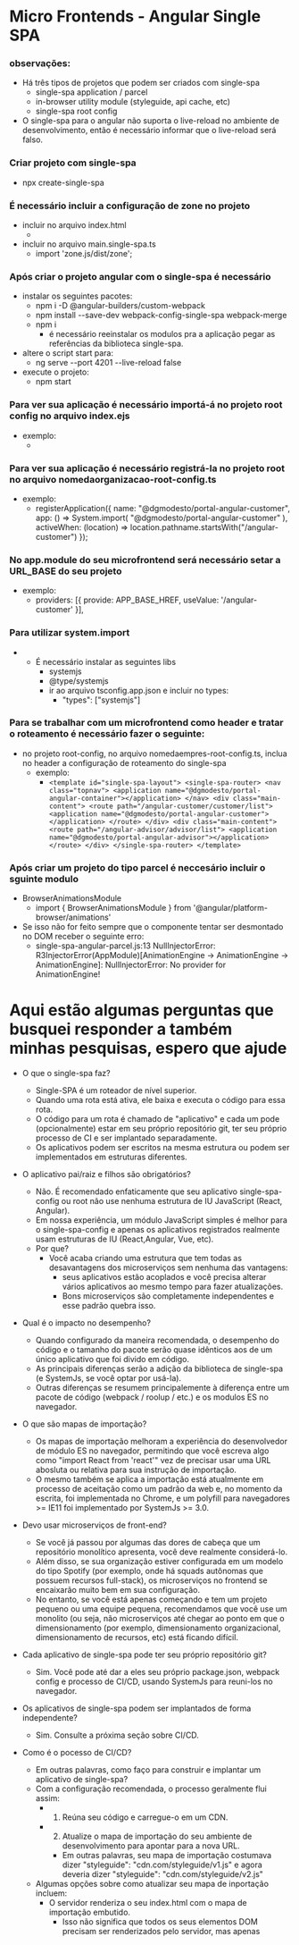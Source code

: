 # Micro Frontends - Angular Single SPA

### observações:

- Há três tipos de projetos que podem ser criados com single-spa
  - single-spa application / parcel
  - in-browser utility module (styleguide, api cache, etc)
  - single-spa root config
- O single-spa para o angular não suporta o live-reload no ambiente de desenvolvimento, então é necessário informar que o live-reload será falso.

### Criar projeto com single-spa

- npx create-single-spa

### É necessário incluir a configuração de zone no projeto

- incluir no arquivo index.html
  - <script src="https://unpkg.com/zone.js"></script>
- incluir no arquivo main.single-spa.ts
  - import 'zone.js/dist/zone';

### Após criar o projeto angular com o single-spa é necessário

- instalar os seguintes pacotes:
  - npm i -D @angular-builders/custom-webpack
  - npm install --save-dev webpack-config-single-spa webpack-merge
  - npm i
    - é necessário reeinstalar os modulos pra a aplicação pegar as referências da biblioteca single-spa.
- altere o script start para:
  - ng serve --port 4201 --live-reload false
- execute o projeto:
  - npm start

### Para ver sua aplicação é necessário importá-á no projeto root config no arquivo index.ejs

- exemplo:
  - <script type="systemjs-importmap">
      {
        "imports": {
          "portal-angular-customer": "//localhost:4200/main.js",
        }
      }
    </script>

### Para ver sua aplicação é necessário registrá-la no projeto root no arquivo nomedaorganizacao-root-config.ts

- exemplo:
  - registerApplication({
    name: "@dgmodesto/portal-angular-customer",
    app: () =>
    System.import(
    "@dgmodesto/portal-angular-customer"
    ),
    activeWhen: (location) => location.pathname.startsWith("/angular-customer")
    });

### No app.module do seu microfrontend será necessário setar a URL_BASE do seu projeto

- exemplo:
  - providers: [{ provide: APP_BASE_HREF, useValue: '/angular-customer' }],

### Para utilizar system.import

- - É necessário instalar as seguintes libs
    - systemjs
    - @type/systemjs
    - ir ao arquivo tsconfig.app.json e incluir no types:
      - "types": ["systemjs"]

### Para se trabalhar com um microfrontend como header e tratar o roteamento é necessário fazer o seguinte:

- no projeto root-config, no arquivo nomedaempres-root-config.ts, inclua no header a configuração de roteamento do single-spa
  - exemplo:
    - `<template id="single-spa-layout"> <single-spa-router> <nav class="topnav"> <application name="@dgmodesto/portal-angular-container"></application> </nav> <div class="main-content"> <route path="/angular-customer/customer/list"> <application name="@dgmodesto/portal-angular-customer"></application> </route> </div> <div class="main-content"> <route path="/angular-advisor/advisor/list"> <application name="@dgmodesto/portal-angular-advisor"></application> </route> </div> </single-spa-router> </template>`

### Após criar um projeto do tipo parcel é neccesário incluir o sguinte modulo

- BrowserAnimationsModule
  - import { BrowserAnimationsModule } from '@angular/platform-browser/animations'
- Se isso não for feito sempre que o componente tentar ser desmontado no DOM receber o seguinte erro:
  - single-spa-angular-parcel.js:13 NullInjectorError: R3InjectorError(AppModule)[AnimationEngine -> AnimationEngine -> AnimationEngine]: NullInjectorError: No provider for AnimationEngine!

#

# Aqui estão algumas perguntas que busquei responder a também minhas pesquisas, espero que ajude

- O que o single-spa faz?

  - Single-SPA é um roteador de nível superior.
  - Quando uma rota está ativa, ele baixa e executa o código para essa rota.
  - O código para um rota é chamado de "aplicativo" e cada um pode (opcionalmente) estar em seu próprio repositório git, ter seu próprio processo de CI e ser implantado separadamente.
  - Os aplicativos podem ser escritos na mesma estrutura ou podem ser implementados em estruturas diferentes.

- O aplicativo pai/raiz e filhos são obrigatórios?

  - Não. É recomendado enfaticamente que seu aplicativo single-spa-config ou root não use nenhuma estrutura de IU JavaScript (React, Angular).
  - Em nossa experiência, um módulo JavaScript simples é melhor para o single-spa-config e apenas os aplicativos registrados realmente usam estruturas de IU (React,Angular, Vue, etc).
  - Por que?
    - Você acaba criando uma estrutura que tem todas as desavantagens dos microserviços sem nenhuma das vantagens:
      - seus aplicativos estão acoplados e você precisa alterar vários aplicativos ao mesmo tempo para fazer atualizações.
      - Bons microserviços são completamente independentes e esse padrão quebra isso.

- Qual é o impacto no desempenho?

  - Quando configurado da maneira recomendada, o desempenho do código e o tamanho do pacote serão quase idênticos aos de um único aplicativo que foi divido em código.
  - As principais diferenças serão a adição da biblioteca de single-spa (e SystemJs, se você optar por usá-la).
  - Outras diferenças se resumem principalemente à diferença entre um pacote de código (webpack / roolup / etc.) e os modulos ES no navegador.

- O que são mapas de importação?

  - Os mapas de importação melhoram a experiência do desenvolvedor de módulo ES no navegador, permitindo que você escreva algo como "import React from 'react'" vez de precisar usar uma URL abosluta ou relativa para sua instrução de importação.
  - O mesmo também se aplica a importação está atualmente em processo de aceitação como um padrão da web e, no momento da escrita, foi implementada no Chrome, e um polyfill para navegadores >= IE11 foi implementado por SystemJs >= 3.0.

- Devo usar microserviços de front-end?
  - Se você já passou por algumas das dores de cabeça que um repositório monolítico apresenta, você deve realmente considerá-lo.
  - Além disso, se sua organização estiver configurada em um modelo do tipo Spotify (por exemplo, onde há squads autônomas que possuem recursos full-stack), os microserviços no frontend se encaixarão muito bem em sua configuração.
  - No entanto, se você está apenas começando e tem um projeto pequeno ou uma equipe pequena, recomendamos que você use um monolito (ou seja, não microserviços até chegar ao ponto em que o dimensionamento (por exemplo, dimensionamento organizacional, dimensionamento de recursos, etc) está ficando difícil.
- Cada aplicativo de single-spa pode ter seu próprio repositório git?

  - Sim. Você pode até dar a eles seu próprio package.json, webpack config e processo de CI/CD, usando SystemJs para reuni-los no navegador.

- Os aplicativos de single-spa podem ser implantados de forma independente?
  - Sim. Consulte a próxima seção sobre CI/CD.
- Como é o pocesso de CI/CD?

  - Em outras palavras, como faço para construir e implantar um aplicativo de single-spa?
  - Com a configuração recomendada, o processo geralmente flui assim:
    - 1. Reúna seu código e carregue-o em um CDN.
    - 2. Atualize o mapa de importação do seu ambiente de desenvolvimento para apontar para a nova URL.
      - Em outras palavras, seu mapa de importação costumava dizer "styleguide": "cdn.com/styleguide/v1.js" e agora deveria dizer "styleguide": "cdn.com/styleguide/v2.js"
  - Algumas opções sobre como atualizar seu mapa de inportação incluem:
    - O servidor renderiza o seu index.html com o mapa de importação embutido.
      - Isso não significa que todos os seus elementos DOM precisam ser renderizados pelo servidor, mas apenas <script type="systemhs-importmap"> elemento.
      - Fornece uma API que atualiza uma tabela de banco de dados ou um arquivo local para o servidor.
    - Tenha seu próprio mapa de importação em um CDN e use import-map-deployer ou similar para atualizar o mapa de importação durante seu processo de CI.
      - Este método tem um pequeno impacto no desempenho, mas geralmente é mais fácil de configurar se você ainda não tiver uma configuração renderizada pelo servidor.
      - Você também pode pré-carregar o arquivo de mapa de importação para ajudar a fornecer um pequeno aumento de velocidade.

- O single-spa requer considerações adicionais de segurança?

  - Não. O single-spa não adiciona, desvia ou tenta contornar quaisquer medidas de segurança JavaScript do navegador.
    - As necessidades de segurança de seus aplicativos são as mesmas que se você não usasse single-spa
  - Fora disso, os aplicativos da web podem usar os seguintes recursos que têm suas próprias considerações de segurança com as quais você pode precisar se familiarizar:
    - Importações dinâmicas do módulo ES6
      - Os aplicativos baseados em Webpack usam a implementação de importações dinâmicas^ do Webpack
    - Compartilhamento de recursos de origem cruzada (CORS)
    - Política de segurança de conteúdo (CSP)
      - As importações de módulos se relacionam especificamente com o CSP script-src
    - Os mapas de importação também são regidos por CSP.
      - Consulte também "Fornecimento de metadados fora de banda para cada módulo"

- Single-SPA tem diferentes categorias de microfrontends.
- Depende de onde e como você irá usar cada um deles. No entanto há recomendações

- Há 3 tipos de microfrontends que podemos criar com single-spa
  - Aplicativo
    - Encaminhamento
      - tem múltiplas rotas
    - API
      - Api declarativa
    - Renderiza UI
      - Renderiza UI
    - Ciclos de vida
      - Ciclos de vida gerenciados pelo single-spa
    - Quando usar
      - bloco de construção do núcleo
  - Parcel
    - Encaminhamento
      - não tem rota
    - API
      - API Imperativa
    - Renderiza UI
      - Renderiza UI
    - Ciclos de vida
      - Ciclos de vida gerenciados personalizados
    - Quando usar
      - necessário apenas com frameworks
  - Utilitário
    - Encaminhamento
      - não tem rotas
    - API
      - exporta uma interface pública
    - Renderiza UI
      - pode ou não renderizar UI
    - Ciclos de vida
      - módulo externo: nenhum ciclo de vida direto do single-spa
    - Quando usar
      - útil para compartilhar uma lógica comum ou criar um serviço.
- Layout Engine

  - O single-spa-layout pacote npm é um complemento opcional para o single-spa.
  - O mecanismo de layout fornece uma API de roteamento que controla suas rotas de nível superior, aplicativos e elementos dom.
  - O uso de layout de single-spa torna mais fácil realizar o suguinte:
    - Posicionamento de DOM o ordenação de aplicativos
    - Carregando UIs quando os aplicativos são baixados.
    - Rotas padrão para páginas não encontradas /404.
    - Transições entre rotas (implementação pendentes)
    - Renderização do lado do servidor de aplicativos de single-spa
    - Páginas de erro.
  - No navegador, o mecanismo de layout executa duas tarefas principais:
    - 1. Gerar configuração de registros de single-spa a partir de um elemento HTML e/ou objeto JSON.
    - 2. Ouça os eventos de roteamento para garantir que todos os elementos DOM sejam dispostos corretamente antes que os aplicativos de single-spa sejam montados.
  - No servidor, o mecanismo de layout execua duas tarefas:
    - 1. Construa um objeto de layout de servidor a partir de um modelo HTML.
    - 2. Envie um documento HTML (cabeçalhos e corpo de resposta HTTP) ao navegador, com base no objeto de layout do servidor e na rota atual.

- CSS

  - Em uma arquitetura microfrontend, é importante ter CSS compartilhado e CSS específico de microfrontend.
    - Deve haver apenas uma cópia de todos CSS compartilhados, e CSS específico para um microfrontend deve ter o escopo definido para que os nomes das classes não colidam entre os microfrontends.
  - CSS Compartilhado
    - É melhor para o desempenho e a experiência do desenvolvedor ter algum CSS compartilhado.
      - Frequentemente, o CSS compartilhado faz parte de um "guia de estilo" ou "sistema de design"
    - Às vezes, o sistema de design é criado internamente por uma empresa e, outras vezes, é um sistema de design de código aberto que está disponível no npm (Material UI, Bootstrap, Semantic UI, etc).
      - Para ambos os casos, é importante que haja apenas uma única cópia do CSS na página a qualquer momento.
      - Ao usar a configuração recomendada, isso é feito seguindo as técnicas nesta documentação.
    - Além de compatilhar estilos de componentees, o guia de estilo ou sistema de design também geralmente inlcui redefinições CSS e classes de utilitários.
  - Sistema de design interno
    - A recomendação para sisteas de design internos é criar um microfrontend utilitário (geralmente denominado @your-org-name/styleguide).
      - Contidos no microfrontend do utilitário estão os componentes CSS e JavaScript compartilhados que estão disponíveis para todos os outros microfrontends usarem.
    - Outros microfrontends podem acessar componentes JavaScript compartilhados por meio de importações cross-microfrontend e aplicar classes CSS globais compartilhadas a seus componentes da maneira normal (<div class="bold">).
    - Aqui esão alguns exemplos:
      - https://github.com/react-microfrontends/styleguide
      - https://github.com/vue-microfrontends/styleguide
      - https://github.com/polyglot-microfrontends/styleguide
    - A alternativa para criar um microfrontend utilitário para seu guia de estilo é publicá-lo no npm.
      - A desvantagem dessa abordagem é qu ela torna mais fácil ter cópias duplicadas do guia de estilo e também ter diferentes versões do guia de estilo.
      - Os pacotes NPM não são implementaveis de forma independente, nem são singletons, mas para um guia de estiloo é frequentemente desejável gerenciá-lo centralmente e podem ser implementados separadamente dos microfrontends que os utilizam.
  - Sistema de design de terceiros
    - Ao usar um sistema de design de terceiros, como Material UI, Bootstrap, Semantic, etc, é importante que apenas uma cópia e versão do sistema de design seja carregada na página.
    - Para fazer isso, aqui estão duas opções de implementação.
      - 1.  Adicione as bibliotecas do sistema de design ao seu mapa de importação SystemJs e, em seguida, marque-as como externas.
        - Como alternativa, faça o equivalente com federação de módulo.
      - 2.  Crie um microfrontend de utilitário (frequentemente chamado @your-org-name/styleguide que contém todos os componentes CSS e JavaScript compartilhados.
        - Reexporte os componentes do sistema de design para que todos os outros microfrontends possam acessá-los por meio de importações de microfrontend cruzados
          - import { Button } from '@your-org-name/styleguide'
    - Uma vez que o sistema de design esteja devidamente compartilhado, todos os seus componentes CSS e JavaScript serã incluídos apenas uma vez na página da Web.
      - O código que usa os componentes do sistema de design permanece inalterado.
  - Propriedades personalizadas CSS
    - Os navegadores suportam propriedades personalizadas CSS (ás vezes chamadas de variáveis CSS), que facilitam o compartilhamento de CSS entre microfronteds.
    - Qualquer variável CSS aplicada ao :root pseudoelemento é acessível a qualquer outro microfronted.
      - exemplo:
        - Em seu guia de estilo / sistema de design
          - :root { --azul: #0000ff }
        - Em um microfrontend individual
          - cor: var(--azul)
    - Nenhuma configuração extra é necessária para que isso funcione, pois isso é integrado ao navegador.
  - CSS com escopo
    - Para todos os CSS específicos para um determinado microfronted ou componente, é preferível definir o escopo do CSS.
    - Em geral, as classes CSS são globais por padrão, mas "escopo" se refere ao encapsulamento do CSS de forma que ele se aplique apenas a um componente ou microfronted.
    - Os snippets de código abaixo demonstram algumas maneiras de como isso é possível.
    - exemplo:
      - Não é recomendado classe css sem escopo.
        - .settings { cor: blue }
      - Definido pelo sufixo de todas as classes css com um hash exclusivo.
        - Isso geralmente é feito por ferramentas de construção, particulamente Módulos CSS via css-loader do Webpack (https://webpack.js.org/loader/css-loader/)
        - .settings-33432fwre342kl { cor: blue }
      - Definido pelo sufixo de todas as classes CSS com um hash exclusivo e também adicionando um prefixo exclusivo (como o nome do microfrontend) para classes.
        - Esta é uma variante do anterior, exceto garante nenhma colisão de hashes gerados.
          - .app1\_\_settings-24j234kl3j4k3l2j { cor: blue }
      - Escopo via seletor de contêiner.
        - As aplicações de single-spa geralmente são embalados em um div qu se paraee com isto: "<div id="single-spa-application:@org-name/project-name"> </div>
        - Podemos fazer nossa classe CSS se aplicar apenas a um microfronted, prefixando-o com esse id.
        - Execute CSS escape("single-spa-application:@org-name/project-name");
          - no console do navegador para escapar de quaisquer caracteres especiais no ID, para garantir que o seletor de contêiner funcione.
          - <div id="single-spa-application:@org-name/project-name">
            <div class="settings"></div>
            </div>
          - .settings[data-df65s76dfs] { color: blue; }
      - Escopo vis seletor de contêiner
        - As aplicações de single-spa geralmente são embalados em uma div que se parece com isto <div id="single-spa-application:@org-name/project-name"></div>
        - Podemos fazer nossa classe CSS se aplicar apenas a um microfronted, prefixando-o com esse id.
        - Execute CSS.
          - escape("single-spa-application:@org-name/project-name");
            - no console do navegador para escapar de quaisquer caracteres especiais no ID, para garantir que o seletor de contêiner funcione.
          - <div id="single-spa-application:@org-name/project-name">
            <div class="settings"></div>
            </div>

          - #single-spa-application\:\@org-name\/project-name .settings { color: blue; }
  - Shadow DOM
    - Shadow DOM é uma API de navegador para CSS de escopo.
      - Ele foi projetado para ser usado para ser usado por Web Components e é mencionado aqui comoutra opção viável para definir o escopo de CSS.
    - Abaixo estão algumas notas sobre Shadow DOM podem ser relevantes para microfronteds:
      - O Shadow DOM evita que qualquer CSS global caia em cascata na Shadow Root, o que significa que você não pode facilmente ter CSS global compartilhado.
      - As propriedades personalizadas CSS de fora da Shadow DOM não podem ser acessados por seletores CSS fora da Shadow Root.
      - Os eventos que se propagam de uma Shadow Root são redirecionados para cada limite de sombra.
  - Desmontando CSS

    - Em grandes sistemas com dezenas de microfrontends, pode se tornar importante para o desempenho em desmontar o CSS à medida que você navega entre as páginas.
      - Isso é feito removendo os elementos <style> e <link> do DOM.
    - Por padrão, a maioria das ferramentas carrega e monta o CSS uma vez e o deixa lá indefinidamente (nunca desmonta).
      - No entanto, existem alguns recursos para desmontar CSS que não está mais sendo usado e remontá-lo quando for necessário novamente.
    - Para conseguir isso, os aplicativos e pacotes single-spa devem remover <link> e os <styles> elementos dentro de sua função de ciclo de vida de desmontagem:
    - Este código é um exemplo da mecânica de montagem + desmontagem + remontagem de CSS.

      - Na prática, isso geralmente é feito por meio de ferramentas como css-loader, style-loader ou single-spa-css (em vez de manualmente)

        - const style = document.createElement('style');
          style.textContent = `.settings {color: blue;}`;
          export const mount = [
          async () => {
          document.head.appendChild(styleElement);
          },
          reactLifecycles.mount,
          ]

        export const unmount = [
        reactLifecycles.unmount,
        async () => {
        styleElement.remove();
        }
        ]

    - Para ajudar a fazer isso, a biblioteca single-spa-css implementa funções de montagem e desmontagem para você.

  - SASS, PostCSS, Less, Stylus, etc
    - SASS, PostCSS, Less, Stylus e outras ferramentas de construção CSS são compátiveis com single-spa e microfrontend;
    - Essas ferramentas são executadas em tempo de consrução para produzir arquivos CSS básicos.
      - Toda a documentação nesta página se aplica aos arquivos CSS de saída criados pelo SASS e outros pré-processadores CSS.
    - Como cada microfrontend tem sua própria construção, isso significa que há várias construções SASS (ou pré-processador) ocorrendo - uma por microfrontend.
      - Como resultado, as variáveis SASS não são compartilháveis por meio de importações de microfrontend cruzado, uma vez que as importações de microfrontends cruzados ocorrem em tempo de execução.
      - Em vez disse, para compartilhar variáveis SASSS, você precisará publicá-las em um registro do NPM e instalá-las individualmente em cada microfrontend.
      - Como os pacotes npm não podem ser implantados de forma independente (separadamente dos pacotes que os utiliza), as alterações nas variáveis precisarão ser atualizadas e implantadas em cada microfrontend individualmente.
      - Algo a ser observado é que a implementação do navegador das propriedades customizadas CSS ocorre no tempo de execução e, portanto, as propriedades customizadas cSS nativas são compartilháveis por natureza entre microfrontends.
    - O SASS e outras ferramentas de construção geralmente produzem CSS global em vez de CSS com escopo.
      - Esse comportamento pode ser indesejável em uma arquittura de microfrontends porque pode resultar em colisões de nmes de classe CSS entre seus microfrontends.
      - Para evitar isso, você pode usar módulos SASS (ou semelhantes) para definir o escopo do CSS.
  - Recursos de CSS do Webpack
    - Abaixo está uma lista de plug-ins e carregadores Webpack comumente usados que podem ajudar no carregamento do CSS:
      - css-loader facilita o uso de módulos CSS e o manuseio adequado de @import() arquivo CSS.
      - style-loader facilita a montagem de CSS por meio de <style> elementos.
        - Isso geralmente é usado no modo de desenvolvimento, mas não na produção.
      - postcss-loader é semelhante aos módulos CSS, mas passa casos de uso mais avançados que requerem PostCSS.
      - sass-loader pode ser usado para compilar SASS para CSS.
      - single-spa-css pode ser usado para detectar automaticamente quais arquivos CSS carregar durante a função mount de ciclo de vida de seu aplicativo ou pacote de single-spa.
  - single-spa-css
    - O single-spa-css pacote npm implementa funões auxiliares para carregar, montar e desmontar CSS.
      - Ele faz isso adicionando <link rel="stylesheet"> elementos ao DOM para montar o CSS e removendo o <link> do DOM quando for a hora de desmontar o CSS.
    - instalação
      - npm install single-spa-css
      - yarn add single-spa-css

- Aplicações - (Application)
  - Os aplicativos são declarativos
    - Os aplicativos usam uma API declarativa chamada registerApplication.
    - Sua configuração de single-spa (ás vezes também chamada de configuração raiz) define os aplicativos antecipadamente e define as condições para quando cada aplicativo está ativo, mas não os monta diretamente.
  - Os aplicativo têm ciclos de vida gerenciados
    - Single-SPA gerencia os aplicativos registratdos e e responsável por todos os seus ciclos de vida.
    - Isso evita que você precise escrever um monte de lógica sobre quando os aplicativos devem ser montados e desmontados;
    - O single-spa cuida disso para você.
    - Tudo o que um single-spa precisa para fazer esse trabalho funcionar automaticamente é uma função de atividade que descreve quando seu aplicativo deve estar ativo.
  - Aplicativos e sua interface pública
    - Os aplicativos devem exportar seus ciclos de vida para que possam ser gerenciados por single-spa, mas também podem exportar métodos, valores, componentes, parcelas adicionais ou mais como parte de sua interface pública.
    - É comum usar essas exportações dentro de outro aplicativo para que você possa criar módulos altamente coesos com baixo acoplamento.
- Parcelas - (Parcel)
  - Os pacotes são imperativos
    - Os pacotes existemde várias maneiras como uma saida de emergência do fluxo declarativo normal.
    - Eles existem principalmente para permitir que você reutilize partes da interface do usuário em aplicativos quando esses aplicativos são escritos em várias estruturas.
  - Você gerencia os ciclos de vida das parcelas
    - Quando você chama mountParcel ou mountRootParcel (consulte API), o pacote é montado imediatamente e retona o objeto pacote.
    - Você precisa chamar o método unmount no pacote manualmente quando o componente que chama é mountParcel desmontado.
  - Os pacotes são mais adequados para compartilhar partes da IU entre estruturas
    - Criar um pacoteé tao fácil quanto usar os auxiliares de single-spa para essa estrutura em um componente IU específico.
    - Isso retorna um objeto (parcelConfig) que um single-spa pode usar para criar e montar um pacote.
    - Como o single-spa pode montar um pacote em qualquer lugar, isso oferece uma maneira de compartilhar componentes UI entre estruturas.
    - Não deve ser usado se a IU compartilhada estiver sendo usada em outro aplicativo da mesma estrutura.
    - Por exemplo:
      - App 1 é escrito em Vue e contém toda a IU e lógica para criar um usuário.
      - App 2 é escrito em React e precisa criar um usuário.
      - Usar um pacote de single-spa permite que você empacote seu componente Vue do App1 de uma maneira que o fará funcionar dentro do App2, apesar das diferentes estrturuas.
      - Pense nos pacotes como uma implementação específica de um single-spa de componentes da web.
- Utilitários - (Utilitities)
  - Como os Utilitários se relacionam com um single-spa?
    - Um é um módulo no navegador que (geralmente) tem seu próprio repositório e processo de CI.
    - Ele exporta uma interface pública de funções e variáveis que qualquer outro microfrontend pode importar e usar.
    - Um microfrontend utilitário é como qualquer outro microfrontend, exceto que não serve como um pacote ou aplicativo de single-spa.
  - Módulos utilitários compatilhar lógica comum
    - Módulos utilitários são um ótimo lugar para compartilhar lógicas comuns.
    - Em vez de cada aplicativo criar sua própria implementação de lógica comum, você pode usar um objeto JavaScript simples (utilitário single-spa) para compartilhar essa lógica.
    - Por exemplo: Autorização.
    - Como cada aplicativo sabe qual usuário está conectado?
    - Você pode fazer com que cada aplicativo pergunte ao servidor ou leia um JwT, mas isso cria trabalho duplicado em cada aplicativo.
    - Usar o padrão de módulo de utilitário permitira criar um módulo que implementa a lógica de autorização.
    - Este módulo exportaria quaisquer métodos necessários e, em seguida, seus outros aplicativos de single-spa poderiam usar esses métodos de autorização importando-os.
    - Essa abordagem também funciona bem para a busca de dados.
  - Exemplos de Microfronted de utilitário
    - Os itens a seguir são comumente implementados como um Microfrontend Utilitário:
      - Serviços de Notificação
      - Guia de estilo / biblioteca de componentes
      - Serviço de rastreamento de erros
      - Serviço de autorização
      - Busca de dados.
